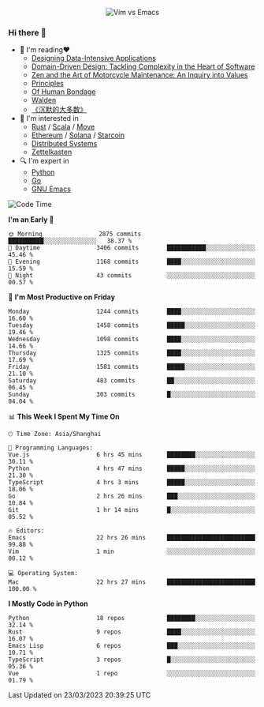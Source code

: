 <p align="center">
    <img src="https://gist.githubusercontent.com/coldnight/e696baffb094e71c96cb302118878eae/raw/40ea5053a6f66cc65f90f437e4173497da225958/banner.gif" alt="Vim vs Emacs" />
</p>

### Hi there 👋

- 📖 I'm reading❤️
    + [Designing Data-Intensive Applications](https://www.oreilly.com/library/view/designing-data-intensive-applications/9781491903063/)
    + [Domain-Driven Design: Tackling Complexity in the Heart of Software](https://www.dddcommunity.org/book/evans_2003/)
    + [Zen and the Art of Motorcycle Maintenance: An Inquiry into Values](https://en.wikipedia.org/wiki/Zen_and_the_Art_of_Motorcycle_Maintenance)
    + [Principles](https://www.principles.com/)
    + [Of Human Bondage](https://en.wikipedia.org/wiki/Of_Human_Bondage)
    + [Walden](https://en.wikipedia.org/wiki/Walden)
    + [《沉默的大多数》](https://en.wikipedia.org/wiki/Silent_majority)
- 🌱 I'm interested in
    + [Rust](https://www.rust-lang.org/) / [Scala](https://www.scala-lang.org/) / [Move](https://github.com/move-language/move/)
    + [Ethereum](https://ethereum.org/en/) / [Solana](https://solana.com/) / [Starcoin](https://github.com/starcoinorg/starcoin)
	+ [Distributed Systems](https://www.linuxzen.com/notes/topics/20200320174417_%E5%88%86%E5%B8%83%E5%BC%8F/)
	+ [Zettelkasten](https://www.linuxzen.com/notes/notes/20220120080920-slip_box/)
- 🔍 I'm expert in
    + [Python](https://www.python.org/)
    + [Go](https://go.dev/)
    + [GNU Emacs](https://www.gnu.org/software/emacs/)

<!--START_SECTION:waka-->
![Code Time](http://img.shields.io/badge/Code%20Time-1%2C976%20hrs%2026%20mins-blue)

**I'm an Early 🐤** 

```text
🌞 Morning                2875 commits        ██████████░░░░░░░░░░░░░░░   38.37 % 
🌆 Daytime                3406 commits        ███████████░░░░░░░░░░░░░░   45.46 % 
🌃 Evening                1168 commits        ████░░░░░░░░░░░░░░░░░░░░░   15.59 % 
🌙 Night                  43 commits          ░░░░░░░░░░░░░░░░░░░░░░░░░   00.57 % 
```
📅 **I'm Most Productive on Friday** 

```text
Monday                   1244 commits        ████░░░░░░░░░░░░░░░░░░░░░   16.60 % 
Tuesday                  1458 commits        █████░░░░░░░░░░░░░░░░░░░░   19.46 % 
Wednesday                1098 commits        ████░░░░░░░░░░░░░░░░░░░░░   14.66 % 
Thursday                 1325 commits        ████░░░░░░░░░░░░░░░░░░░░░   17.69 % 
Friday                   1581 commits        █████░░░░░░░░░░░░░░░░░░░░   21.10 % 
Saturday                 483 commits         ██░░░░░░░░░░░░░░░░░░░░░░░   06.45 % 
Sunday                   303 commits         █░░░░░░░░░░░░░░░░░░░░░░░░   04.04 % 
```


📊 **This Week I Spent My Time On** 

```text
🕑︎ Time Zone: Asia/Shanghai

💬 Programming Languages: 
Vue.js                   6 hrs 45 mins       ████████░░░░░░░░░░░░░░░░░   30.11 % 
Python                   4 hrs 47 mins       █████░░░░░░░░░░░░░░░░░░░░   21.30 % 
TypeScript               4 hrs 3 mins        █████░░░░░░░░░░░░░░░░░░░░   18.06 % 
Go                       2 hrs 26 mins       ███░░░░░░░░░░░░░░░░░░░░░░   10.84 % 
Git                      1 hr 14 mins        █░░░░░░░░░░░░░░░░░░░░░░░░   05.52 % 

🔥 Editors: 
Emacs                    22 hrs 26 mins      █████████████████████████   99.88 % 
Vim                      1 min               ░░░░░░░░░░░░░░░░░░░░░░░░░   00.12 % 

💻 Operating System: 
Mac                      22 hrs 27 mins      █████████████████████████   100.00 % 
```

**I Mostly Code in Python** 

```text
Python                   18 repos            ████████░░░░░░░░░░░░░░░░░   32.14 % 
Rust                     9 repos             ████░░░░░░░░░░░░░░░░░░░░░   16.07 % 
Emacs Lisp               6 repos             ███░░░░░░░░░░░░░░░░░░░░░░   10.71 % 
TypeScript               3 repos             █░░░░░░░░░░░░░░░░░░░░░░░░   05.36 % 
Vue                      1 repo              ░░░░░░░░░░░░░░░░░░░░░░░░░   01.79 % 
```




 Last Updated on 23/03/2023 20:39:25 UTC
<!--END_SECTION:waka-->
